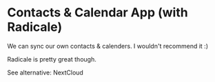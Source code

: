 # Contacts & Calendar App \(with Radicale\)

We can sync our own contacts & calenders. I wouldn't recommend it :\)

Radicale is pretty great though.

See alternative: NextCloud

